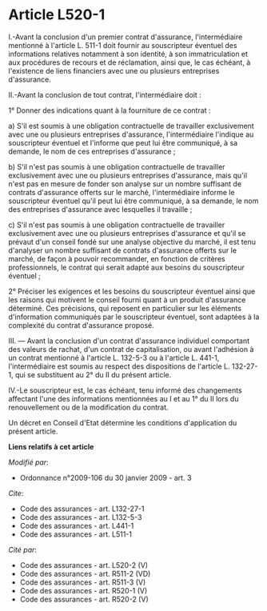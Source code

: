 # Article L520-1

I.-Avant la conclusion d'un premier contrat d'assurance, l'intermédiaire mentionné à l'article L. 511-1 doit fournir au
souscripteur éventuel des informations relatives notamment à son identité, à son immatriculation et aux procédures de recours
et de réclamation, ainsi que, le cas échéant, à l'existence de liens financiers avec une ou plusieurs entreprises
d'assurance. 

II.-Avant la conclusion de tout contrat, l'intermédiaire doit : 

1° Donner des indications quant à la fourniture de ce contrat : 

a) S'il est soumis à une obligation contractuelle de travailler exclusivement avec une ou plusieurs entreprises d'assurance,
l'intermédiaire l'indique au souscripteur éventuel et l'informe que peut lui être communiqué, à sa demande, le nom de ces
entreprises d'assurance ; 

b) S'il n'est pas soumis à une obligation contractuelle de travailler exclusivement avec une ou plusieurs entreprises
d'assurance, mais qu'il n'est pas en mesure de fonder son analyse sur un nombre suffisant de contrats d'assurance offerts sur
le marché, l'intermédiaire informe le souscripteur éventuel qu'il peut lui être communiqué, à sa demande, le nom des
entreprises d'assurance avec lesquelles il travaille ; 

c) S'il n'est pas soumis à une obligation contractuelle de travailler exclusivement avec une ou plusieurs entreprises
d'assurance et qu'il se prévaut d'un conseil fondé sur une analyse objective du marché, il est tenu d'analyser un nombre
suffisant de contrats d'assurance offerts sur le marché, de façon à pouvoir recommander, en fonction de critères
professionnels, le contrat qui serait adapté aux besoins du souscripteur éventuel ; 

2° Préciser les exigences et les besoins du souscripteur éventuel ainsi que les raisons qui motivent le conseil fourni quant
à un produit d'assurance déterminé. Ces précisions, qui reposent en particulier sur les éléments d'information communiqués
par le souscripteur éventuel, sont adaptées à la complexité du contrat d'assurance proposé. 

III. ― Avant la conclusion d'un contrat d'assurance individuel comportant des valeurs de rachat, d'un contrat de
capitalisation, ou avant l'adhésion à un contrat mentionné à l'article L. 132-5-3 ou à l'article L. 441-1, l'intermédiaire
est soumis au respect des dispositions de l'article L. 132-27-1, qui se substituent au 2° du II du présent article. 

IV.-Le souscripteur est, le cas échéant, tenu informé des changements affectant l'une des informations mentionnées au I et au
1° du II lors du renouvellement ou de la modification du contrat. 

Un décret en Conseil d'Etat détermine les conditions d'application du présent article.

**Liens relatifs à cet article**

_Modifié par_:

  - Ordonnance n°2009-106 du 30 janvier 2009 - art. 3

_Cite_:

  - Code des assurances - art. L132-27-1
  - Code des assurances - art. L132-5-3
  - Code des assurances - art. L441-1
  - Code des assurances - art. L511-1

_Cité par_:

  - Code des assurances - art. L520-2 (V)
  - Code des assurances - art. R511-2 (VD)
  - Code des assurances - art. R511-3 (V)
  - Code des assurances - art. R520-1 (V)
  - Code des assurances - art. R520-2 (V)
